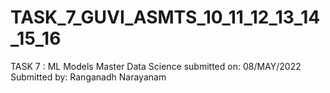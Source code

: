 # TASK_7_GUVI_ASMTS_10_11_12_13_14_15_16
TASK 7 : ML Models Master Data Science
submitted on: 08/MAY/2022
Submitted by: Ranganadh Narayanam

